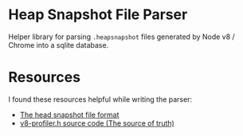 # Heap Snapshot File Parser

Helper library for parsing `.heapsnapshot` files generated by Node v8 / Chrome into a sqlite database.

# Resources

I found these resources helpful while writing the parser:

- [The head snapshot file format](https://learn.microsoft.com/en-us/microsoft-edge/devtools-guide-chromium/memory-problems/heap-snapshot-schema)
- [v8-profiler.h source code (The source of truth)](https://v8docs.nodesource.com/node-22.4/df/d0c/v8-profiler_8h_source.html)
